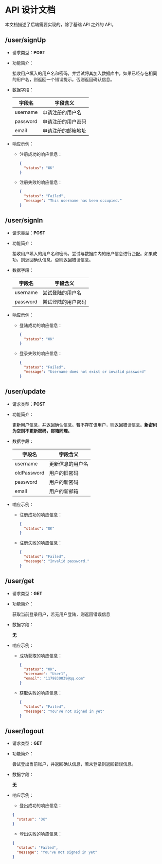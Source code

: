 # API 设计文档

本文档描述了后端需要实现的，除了基础 API 之外的 API。

## /user/signUp

- 请求类型：**POST**
- 功能简介：

  接收用户填入的用户名和密码，并尝试将其加入数据库中。如果已经存在相同的用户名，则返回一个错误提示。否则返回确认信息。

- 数据字段：

  |字段名|字段含义|
  |-|-|
  |username|申请注册的用户名|
  |password|申请注册的用户密码|
  |email|申请注册的邮箱地址|

- 响应示例：

  - 注册成功的响应信息：

    ```json
    {
      "status": "OK"
    }
    ```
  
  - 注册失败的响应信息：

    ```json
    {
      "status": "Failed",
      "message": "This username has been occupied."
    }
    ```

## /user/signIn

- 请求类型：**POST**
- 功能简介：

  接收用户填入的用户名和密码，尝试与数据库内的账户信息进行匹配。如果成功，则返回确认信息，否则返回错误信息。

- 数据字段：

  |字段名|字段含义|
  |-|-|
  |username|尝试登陆的用户名|
  |password|尝试登陆的用户密码|

- 响应示例：

  - 登陆成功的响应信息：

    ```json
    {
      "status": "OK"
    }
    ```

  - 登录失败的响应信息：

    ```json
    {
      "status": "Failed",
      "message": "Username does not exist or invalid password"
    }
    ```

## /user/update

- 请求类型：**POST**
- 功能简介：

  更新用户信息，并返回确认信息。若不存在该用户，则返回错误信息。**新密码为空则不更新密码，邮箱同理。**

- 数据字段：

    |字段名|字段含义|
  |-|-|
  |username|更新信息的用户名|
  |oldPassword|用户的旧密码|
  |password|用户的新密码|
  |email|用户的新邮箱|

- 响应示例：

  - 注册成功的响应信息：

    ```json
    {
      "status": "OK"
    }
    ```
  
  - 注册失败的响应信息：

    ```json
    {
      "status": "Failed",
      "message": "Invalid password."
    }
    ```

## /user/get

- 请求类型：**GET**
- 功能简介：
  
  获取当前登录用户，若无用户登陆，则返回错误信息

- 数据字段：

  **无**

- 响应示例：

  - 成功获取的响应信息：

    ```json
    {
      "status": "OK",
      "username": "User1",
      "email": "1179830039@qq.com"
    }
    ```

  - 获取失败的响应信息：

    ```json
    {
      "status": "Failed",
      "message": "You've not signed in yet"
    }
    ```

## /user/logout

- 请求类型：**GET**
- 功能简介：
  
  尝试登出当前账户，并返回确认信息，若未登录则返回错误信息。

- 数据字段：

  **无**

- 响应示例：

  - 登出成功的响应信息：

  ```json
  {
    "status": "OK"
  }
  ```

  - 登出失败的响应信息：

  ```json
  {
    "status": "Failed",
    "message": "You've not signed in yet"
  }
  ```